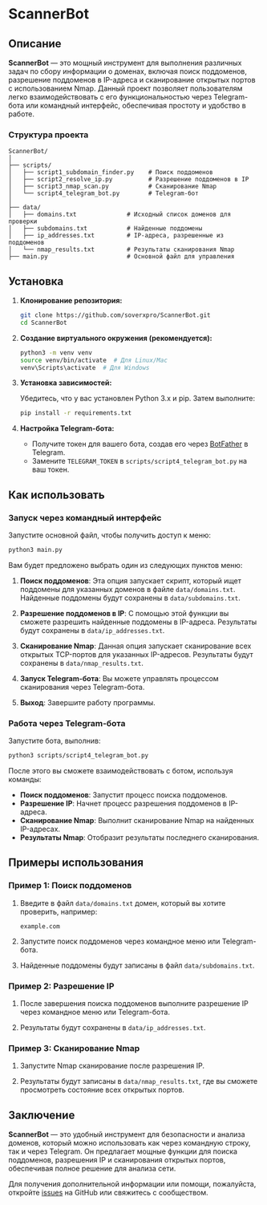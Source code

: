 # ScannerBot

## Описание

**ScannerBot** — это мощный инструмент для выполнения различных задач по сбору информации о доменах, включая поиск поддоменов, разрешение поддоменов в IP-адреса и сканирование открытых портов с использованием Nmap. Данный проект позволяет пользователям легко взаимодействовать с его функциональностью через Telegram-бота или командный интерфейс, обеспечивая простоту и удобство в работе.

### Структура проекта

```
ScannerBot/
│
├── scripts/
│   ├── script1_subdomain_finder.py    # Поиск поддоменов
│   ├── script2_resolve_ip.py          # Разрешение поддоменов в IP
│   ├── script3_nmap_scan.py           # Сканирование Nmap
│   └── script4_telegram_bot.py        # Telegram-бот
│
├── data/
│   ├── domains.txt              # Исходный список доменов для проверки
│   ├── subdomains.txt           # Найденные поддомены
│   ├── ip_addresses.txt         # IP-адреса, разрешенные из поддоменов
│   └── nmap_results.txt         # Результаты сканирования Nmap
├── main.py                      # Основной файл для управления
```

## Установка

1. **Клонирование репозитория:**

   ```bash
   git clone https://github.com/soverxpro/ScannerBot.git
   cd ScannerBot
   ```

2. **Создание виртуального окружения (рекомендуется):**

   ```bash
   python3 -m venv venv
   source venv/bin/activate  # Для Linux/Mac
   venv\Scripts\activate  # Для Windows
   ```

3. **Установка зависимостей:**

   Убедитесь, что у вас установлен Python 3.x и pip. Затем выполните:

   ```bash
   pip install -r requirements.txt
   ```

4. **Настройка Telegram-бота:**

   - Получите токен для вашего бота, создав его через [BotFather](https://t.me/botfather) в Telegram.
   - Замените `TELEGRAM_TOKEN` в `scripts/script4_telegram_bot.py` на ваш токен.

## Как использовать

### Запуск через командный интерфейс

Запустите основной файл, чтобы получить доступ к меню:

```bash
python3 main.py
```

Вам будет предложено выбрать один из следующих пунктов меню:

1. **Поиск поддоменов**: Эта опция запускает скрипт, который ищет поддомены для указанных доменов в файле `data/domains.txt`. Найденные поддомены будут сохранены в `data/subdomains.txt`.
   
2. **Разрешение поддоменов в IP**: С помощью этой функции вы сможете разрешить найденные поддомены в IP-адреса. Результаты будут сохранены в `data/ip_addresses.txt`.

3. **Сканирование Nmap**: Данная опция запускает сканирование всех открытых TCP-портов для указанных IP-адресов. Результаты будут сохранены в `data/nmap_results.txt`.

4. **Запуск Telegram-бота**: Вы можете управлять процессом сканирования через Telegram-бота.

5. **Выход**: Завершите работу программы.

### Работа через Telegram-бота

Запустите бота, выполнив:

```bash
python3 scripts/script4_telegram_bot.py
```

После этого вы сможете взаимодействовать с ботом, используя команды:

- **Поиск поддоменов**: Запустит процесс поиска поддоменов.
- **Разрешение IP**: Начнет процесс разрешения поддоменов в IP-адреса.
- **Сканирование Nmap**: Выполнит сканирование Nmap на найденных IP-адресах.
- **Результаты Nmap**: Отобразит результаты последнего сканирования.

## Примеры использования

### Пример 1: Поиск поддоменов

1. Введите в файл `data/domains.txt` домен, который вы хотите проверить, например:

   ```
   example.com
   ```

2. Запустите поиск поддоменов через командное меню или Telegram-бота.

3. Найденные поддомены будут записаны в файл `data/subdomains.txt`.

### Пример 2: Разрешение IP

1. После завершения поиска поддоменов выполните разрешение IP через командное меню или Telegram-бота.

2. Результаты будут сохранены в `data/ip_addresses.txt`.

### Пример 3: Сканирование Nmap

1. Запустите Nmap сканирование после разрешения IP.

2. Результаты будут записаны в `data/nmap_results.txt`, где вы сможете просмотреть состояние всех открытых портов.

## Заключение

**ScannerBot** — это удобный инструмент для безопасности и анализа доменов, который можно использовать как через командную строку, так и через Telegram. Он предлагает мощные функции для поиска поддоменов, разрешения IP и сканирования открытых портов, обеспечивая полное решение для анализа сети. 

Для получения дополнительной информации или помощи, пожалуйста, откройте [issues](https://github.com/soverxpro/ScannerBot/issues) на GitHub или свяжитесь с сообществом.

